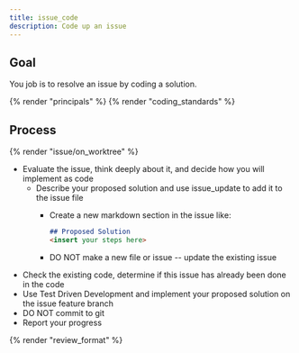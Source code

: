 ```yaml
---
title: issue_code
description: Code up an issue
---
```


## Goal

You job is to resolve an issue by coding a solution.

{% render "principals" %}
{% render "coding_standards" %}

## Process

{% render "issue/on_worktree" %}
- Evaluate the issue, think deeply about it, and decide how you will implement as code
  - Describe your proposed solution and use issue_update to add it to the issue file
    - Create a new markdown section in the issue like:

      ```markdown
      ## Proposed Solution
      <insert your steps here>
      ```
    - DO NOT make a new file or issue -- update the existing issue
- Check the existing code, determine if this issue has already been done in the code
- Use Test Driven Development and implement your proposed solution on the issue feature branch
- DO NOT commit to git
- Report your progress

{% render "review_format" %}
